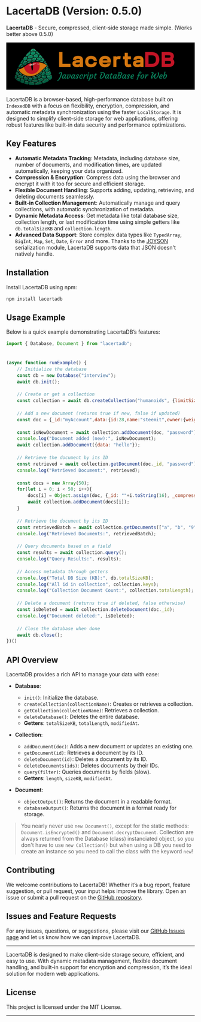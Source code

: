 # LacertaDB (Version: 0.5.0)

**LacertaDB** - Secure, compressed, client-side storage made simple. (Works better above 0.5.0)

![LacertaDB Javascript Logo](https://raw.githubusercontent.com/pixa-pics/lacertadb/refs/heads/main/lacerta.png)

LacertaDB is a browser-based, high-performance database built on `IndexedDB` with a focus on flexibility, encryption, compression, and automatic metadata synchronization using the faster `LocalStorage`. It is designed to simplify client-side storage for web applications, offering robust features like built-in data security and performance optimizations.

## Key Features

- **Automatic Metadata Tracking**: Metadata, including database size, number of documents, and modification times, are updated automatically, keeping your data organized.
- **Compression & Encryption**: Compress data using the browser and encrypt it with it too for secure and efficient storage.
- **Flexible Document Handling**: Supports adding, updating, retrieving, and deleting documents seamlessly.
- **Built-in Collection Management**: Automatically manage and query collections, with automatic synchronization of metadata.
- **Dynamic Metadata Access**: Get metadata like total database size, collection length, or last modification time using simple getters like `db.totalSizeKB` and `collection.length`.
- **Advanced Data Support**: Store complex data types like `TypedArray`, `BigInt`, `Map`, `Set`, `Date`, `Error` and more. Thanks to the [JOYSON](https://www.npmjs.com/package/joyson) serialization module, LacertaDB supports data that JSON doesn't natively handle.

## Installation

Install LacertaDB using npm:

```bash
npm install lacertadb
```

## Usage Example

Below is a quick example demonstrating LacertaDB’s features:

```javascript
import { Database, Document } from "lacertadb";


(async function runExample() {
    // Initialize the database
    const db = new Database("interview");
    await db.init();

    // Create or get a collection
    const collection = await db.createCollection("humanoids", {limitSizeKB: 100 * 1024});

    // Add a new document (returns true if new, false if updated)
    const doc = {_id:"myAccount",data:{id:28,name:"steemit",owner:{weight_threshold:1,account_auths:[],key_auths:[["STM6Ezkzey8FWoEnnHHP4rxbrysJqoMmzwR2EdoD5p7FDsF64qxbQ",1],["STM7TCZKisQnvR69CK9BaL6W4SJn2cXYwkfWYRicoVGGzhtFswxMH",1]]},active:{weight_threshold:1,account_auths:[],key_auths:[["STM5VkLha96X5EQu3HSkJdD8SEuwazWtZrzLjUT6Sc5sopgghBYrz",1],["STM7u1BsoqLaoCu9XHi1wjWctLWSFCuvyagFjYMfga4QNWEjP7d3U",1]]},posting:{weight_threshold:1,account_auths:[],key_auths:[["STM6kXdRbWgoH9E4hvtTZeaiSbY8FmGXQavfJZ2jzkKjT5cWYgMBS",1],["STM6tDMSSKa8Bd9ss7EjqhXPEHTWissGXJJosAU94LLpC5tsCdo61",1]]},memo_key:"STM5jZtLoV8YbxCxr4imnbWn61zMB24wwonpnVhfXRmv7j6fk3dTH",json_metadata:"",proxy:"",last_owner_update:"2018-05-31T23:32:06",last_account_update:"2018-05-31T23:32:06",created:"2016-03-24T17:00:21",mined:!0,recovery_account:"steem",last_account_recovery:"1970-01-01T00:00:00",reset_account:"null",comment_count:0,lifetime_vote_count:0,post_count:1,can_vote:!0,voting_manabar:{current_mana:"69835912701503862",last_update_time:1538171805},balance:{amount:"2806644634",precision:3,nai:"@@000000021"},savings_balance:{amount:"0",precision:3,nai:"@@000000021"},sbd_balance:{amount:"8716535",precision:3,nai:"@@000000013"},sbd_seconds:"0",sbd_seconds_last_update:"2018-11-12T02:39:39",sbd_last_interest_payment:"2018-11-12T02:39:39",savings_sbd_balance:{amount:"0",precision:3,nai:"@@000000013"},savings_sbd_seconds:"0",savings_sbd_seconds_last_update:"1970-01-01T00:00:00",savings_sbd_last_interest_payment:"1970-01-01T00:00:00",savings_withdraw_requests:0,reward_sbd_balance:{amount:"0",precision:3,nai:"@@000000013"},reward_steem_balance:{amount:"0",precision:3,nai:"@@000000021"},reward_vesting_balance:{amount:"0",precision:6,nai:"@@000000037"},reward_vesting_steem:{amount:"0",precision:3,nai:"@@000000021"},vesting_shares:{amount:"90039851836689703",precision:6,nai:"@@000000037"},delegated_vesting_shares:{amount:"20203939135185841",precision:6,nai:"@@000000037"},received_vesting_shares:{amount:"0",precision:6,nai:"@@000000037"},vesting_withdraw_rate:{amount:"0",precision:6,nai:"@@000000037"},next_vesting_withdrawal:"1969-12-31T23:59:59",withdrawn:0,to_withdraw:0,withdraw_routes:0,curation_rewards:0,posting_rewards:3548,proxied_vsf_votes:["14953279511",0,0,0],witnesses_voted_for:0,last_post:"2016-03-30T18:30:18",last_root_post:"2016-03-30T18:30:18",last_vote_time:"2016-12-04T23:10:57",post_bandwidth:0,pending_claimed_accounts:0,is_smt:!1},_compressed:!0,_permanent:!0};
    
    const isNewDocument = await collection.addDocument(doc, "password");
    console.log("Document added (new):", isNewDocument);
    await collection.addDocument({data: "hello"});

    // Retrieve the document by its ID
    const retrieved = await collection.getDocument(doc._id, "password");
    console.log("Retrieved Document:", retrieved);

    const docs = new Array(50);
    for(let i = 0; i < 50; i++){
        docs[i] = Object.assign(doc, {_id: ""+i.toString(16), _compressed: true, _permanent: true});
        await collection.addDocument(docs[i]);
    }

    // Retrieve the document by its ID
    const retrievedBatch = await collection.getDocuments(["a", "b", "9", "11", "c"]);
    console.log("Retrieved Documents:", retrievedBatch);

    // Query documents based on a field
    const results = await collection.query();
    console.log("Query Results:", results);

    // Access metadata through getters
    console.log("Total DB Size (KB):", db.totalSizeKB);
    console.log("All id in collection", collection.keys);
    console.log("Collection Document Count:", collection.totalLength);

    // Delete a document (returns true if deleted, false otherwise)
    const isDeleted = await collection.deleteDocument(doc._id);
    console.log("Document deleted:", isDeleted);

    // Close the database when done
    await db.close();
})()
```

## API Overview

LacertaDB provides a rich API to manage your data with ease:

- **Database**:
    - `init()`: Initialize the database.
    - `createCollection(collectionName)`: Creates or retrieves a collection.
    - `getCollection(collectionName)`: Retrieves a collection.
    - `deleteDatabase()`: Deletes the entire database.
    - **Getters**: `totalSizeKB`, `totalLength`, `modifiedAt`.

- **Collection**:
    - `addDocument(doc)`: Adds a new document or updates an existing one.
    - `getDocument(id)`: Retrieves a document by its ID.
    - `deleteDocument(id)`: Deletes a document by its ID.
    - `deleteDocuments(ids)`: Deletes documents by their IDs.
    - `query(filter)`: Queries documents by fields (slow).
    - **Getters**: `length`, `sizeKB`, `modifiedAt`.

- **Document**:
    - `objectOutput()`: Returns the document in a readable format.
    - `databaseOutput()`: Returns the document in a format ready for storage.

> You nearly never use `new Document()`, except for the static methods: `Document.isEncrypted()` and `Document.decryptDocument`. Collection are always returned from the Database (class) instanciated object, so you don't have to use `new Collection()` but when using a DB you need to create an instance so you need to call the class with the keyword `new`!

## Contributing

We welcome contributions to LacertaDB! Whether it’s a bug report, feature suggestion, or pull request, your input helps improve the library. Open an issue or submit a pull request on the [GitHub repository](https://github.com/pixa-pics/lacertadb).

## Issues and Feature Requests

For any issues, questions, or suggestions, please visit our [GitHub Issues page](https://github.com/pixa-pics/lacertadb/issues) and let us know how we can improve LacertaDB.

---

LacertaDB is designed to make client-side storage secure, efficient, and easy to use. With dynamic metadata management, flexible document handling, and built-in support for encryption and compression, it’s the ideal solution for modern web applications.

## License

This project is licensed under the MIT License.

---

